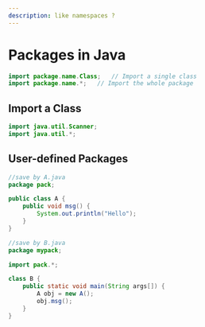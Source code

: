```yaml
---
description: like namespaces ?
---
```


# Packages in Java

```java
import package.name.Class;   // Import a single class
import package.name.*;   // Import the whole package
```

## Import a Class

```java
import java.util.Scanner;
import java.util.*;
```

## User-defined Packages

```java
//save by A.java  
package pack;

public class A {
    public void msg() {
        System.out.println("Hello");
    }
}
```

```java
//save by B.java  
package mypack;

import pack.*;

class B {
    public static void main(String args[]) {
        A obj = new A();
        obj.msg();
    }
}
```

